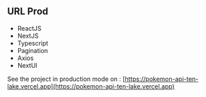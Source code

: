 ## URL Prod

- ReactJS
- NextJS
- Typescript
- Pagination
- Axios
- NextUI

See the project in production mode on : [https://pokemon-api-ten-lake.vercel.app](https://pokemon-api-ten-lake.vercel.app)


